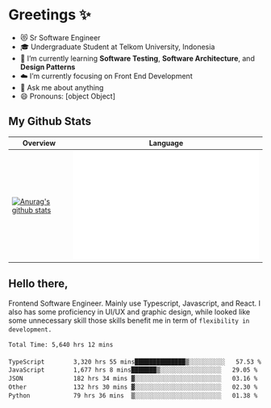 # Greetings ✨
- 😻 Sr Software Engineer
- 🎓 Undergraduate Student at Telkom University, Indonesia
- 🌱 I’m currently learning **Software Testing**, **Software Architecture**, and **Design Patterns**
- ☁️ I’m currently focusing on Front End Development
- 💬 Ask me about anything
- 😄 Pronouns: [object Object]

## My Github Stats

| Overview | Language |
| --- | --- |
|[![Anurag's github stats](https://github-readme-stats.vercel.app/api?username=abui-am&count_private=true)](https://github.com/anuraghazra/github-readme-stats)|![Language](https://raw.githubusercontent.com/abui-am/stats/c6455f656dfce7acd3951e5ec5b25d72af0b2ee3/generated/languages.svg)|

## Hello there, 
Frontend Software Engineer. 
Mainly use Typescript, Javascript, and React. I also has some proficiency in UI/UX and graphic design, while looked like some unnecessary skill those skills benefit me in term of `flexibility in development.`


<!--START_SECTION:waka-->

```txt
Total Time: 5,640 hrs 12 mins

TypeScript        3,320 hrs 55 mins██████████████▒░░░░░░░░░░   57.53 %
JavaScript        1,677 hrs 8 mins███████▒░░░░░░░░░░░░░░░░░   29.05 %
JSON              182 hrs 34 mins ▓░░░░░░░░░░░░░░░░░░░░░░░░   03.16 %
Other             132 hrs 30 mins ▓░░░░░░░░░░░░░░░░░░░░░░░░   02.30 %
Python            79 hrs 36 mins  ▒░░░░░░░░░░░░░░░░░░░░░░░░   01.38 %
```

<!--END_SECTION:waka-->
